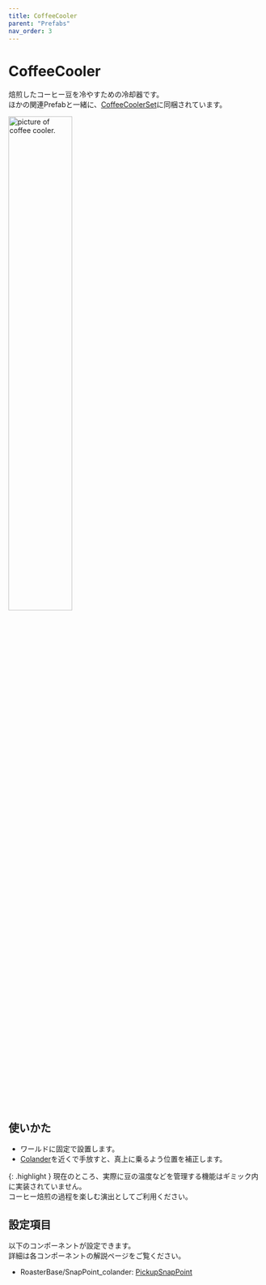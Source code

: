 ```yaml
---
title: CoffeeCooler
parent: "Prefabs"
nav_order: 3
---
```


# CoffeeCooler

焙煎したコーヒー豆を冷やすための冷却器です。  
ほかの関連Prefabと一緒に、[CoffeeCoolerSet]に同梱されています。

<img src="{{site.baseurl}}/assets/images/prefabs/CoffeeCooler.png" width="50%" alt="picture of coffee cooler.">


## 使いかた

- ワールドに固定で設置します。
- [Colander]を近くで手放すと、真上に乗るよう位置を補正します。

{: .highlight }
現在のところ、実際に豆の温度などを管理する機能はギミック内に実装されていません。  
コーヒー焙煎の過程を楽しむ演出としてご利用ください。


## 設定項目

以下のコンポーネントが設定できます。  
詳細は各コンポーネントの解説ページをご覧ください。

- RoasterBase/SnapPoint_colander: [PickupSnapPoint]


[CoffeeCoolerSet]: {{site.baseurl}}/docs/prefabs/CoffeeCoolerSet
[Colander]: {{site.baseurl}}/docs/prefabs/Colander
[PickupSnapPoint]: {{site.baseurl}}/docs/udon/PickupSnapPoint

